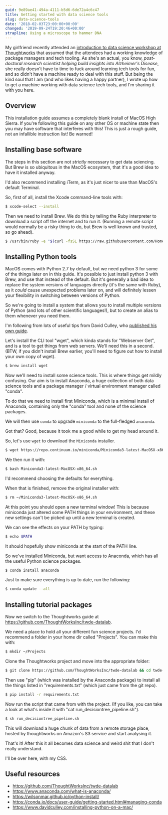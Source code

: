```yaml
---
guid: 9e89ae41-494a-4111-b5d6-6de72a4c6c47
title: Getting started with data science tools
slug: data-science-tools
date: '2018-02-03T23:00:00+00:00'
changed: '2019-09-24T19:20:46+00:00'
strapline: Using a microscope to hammer DNA
---
```


My girlfriend recently attended an [introduction to data science workshop at Thoughtworks](https://github.com/ThoughtWorksInc/twde-datalab) that assumed that the attendees had a working knowledge of package managers and tech tooling. As she's an actual, you know, _post-doctoral research scientist helping build insights into Alzheimer's Disease_, she really doesn't have to time to fuck around learning tech tools for fun, and so didn't have a machine ready to deal with this stuff. But being the kind soul that I am (and who likes having a happy partner), I wrote up how to get a machine working with data science tech tools, and I'm sharing it with you here. 

## Overview
This installation guide assumes a completely blank install of MacOS High Sierra. If you're following this guide on any other OS or machine state then you may have software that interferes with this! This is just a rough guide, not an infallible instruction list! Be warned!

## Installing base software

The steps in this section are not _strictly_ necessary to get data sciencing. But Brew is so ubiquitous in the MacOS ecosystem, that it's a good idea to have it installed anyway. 

I'd also recommend installing iTerm, as it's just nicer to use than MacOS's default Terminal.

So, first of all, install the Xcode command-line tools with:

```bash
$ xcode-select --install
```

Then we need to install Brew. We do this by telling the Ruby interpreter to download a script off the internet and to run it. (Running a remote script would normally be a risky thing to do, but Brew is well known and trusted, so go ahead).

```bash
$ /usr/bin/ruby -e "$(curl -fsSL https://raw.githubusercontent.com/Homebrew/install/master/install)”
```

## Installing Python tools

MacOS comes with Python 2.7 by default, but we need python 3 for some of the things later on in this guide. It's possible to just install python 3 with Brew, and use that instead of the default. But it's generally a bad idea to replace the system versions of languages directly (it's the same with Ruby), as it _could_ cause unexpected problems later on, and will definitely lessen your flexibility in switching between versions of Python. 

So we're going to install a system that allows you to install multiple versions of Python (and lots of other scientific languages!), but to create an alias to them whenever you need them.

I'm following from lots of useful tips from David Culley, who [published his own guide](ttps://www.davidculley.com/installing-python-on-a-mac/).

Let's install the CLI tool "wget", which kinda stands for "Webserver Get", and is a tool to get things from web servers. We'll need this in a second. (BTW, if you didn't install Brew earlier, you'll need to figure out how to install your own copy of wget).

```bash
$ brew install wget
```

Now we'll need to install some science tools. This is where things get mildly confusing. Our aim is to install Anaconda, a huge collection of both data science tools and a package manager / virtual environment manager called "conda". 

To do that we need to install first Miniconda, which is a minimal install of Anaconda, containing only the "conda" tool and none of the science packages. 

We will then use `conda` to upgrade `miniconda` to the full-fledged `anaconda`. 

Got that? Good, because it took me a good while to get my head around it.

So, let's use `wget` to download the `Miniconda` installer.

```bash
$ wget https://repo.continuum.io/miniconda/Miniconda3-latest-MacOSX-x86_64.sh
```

We then run it with:

```bash
$ bash Miniconda3-latest-MacOSX-x86_64.sh 
```

I'd recommend choosing the defaults for everything.

When that is finished, remove the original installer with:

```bash
$ rm ~/Miniconda3-latest-MacOSX-x86_64.sh
```

At this point you should open a new terminal window! This is because miniconda just altered some PATH things in your environment, and these new settings can't be picked up until a new terminal is created.

We can see the effects on your PATH by typing:

```bash
$ echo $PATH
```

It should hopefully show miniconda at the start of the PATH line.

So we've installed Miniconda, but want access to Anaconda, which has all the useful Python science packages. 

```bash
$ conda install anaconda
```

Just to make sure everything is up to date, run the following: 

```bash
$ conda update --all
```


## Installing tutorial packages

Now we switch to the Thoughtworks guide at https://github.com/ThoughtWorksInc/twde-datalab.

We need a place to hold all your different fun science projects. I'd recommend a folder in your home dir called "Projects". You can make this with:

```bash
$ mkdir ~/Projects
```

Clone the Thoughtworks project and move into the appropriate folder:

```bash
$ git clone https://github.com/ThoughtWorksInc/twde-datalab && cd twde-datalab
```

Then use "pip" (which was installed by the Anaconda package) to install all the things listed in "requirements.txt" (which just came from the git repo).

```bash
$ pip install -r requirements.txt
```

Now run the script that came from with the project. (If you like, you can take a look at what's inside it with "cat run_decisiontree_pipeline.sh"). 

```bash
$ sh run_decisiontree_pipeline.sh
```

This will download a huge chunk of data from a remote storage place, hosted by thoughtworks on Amazon's S3 service and start analysing it.

That's it! After this it all becomes data science and weird shit that I don't really understand. 

I'll be over here, with my CSS.


## Useful resources

- https://github.com/ThoughtWorksInc/twde-datalab
- https://www.anaconda.com/what-is-anaconda/
- https://wilsonmar.github.io/python-install/
- https://conda.io/docs/user-guide/getting-started.html#managing-conda
- https://www.davidculley.com/installing-python-on-a-mac/
